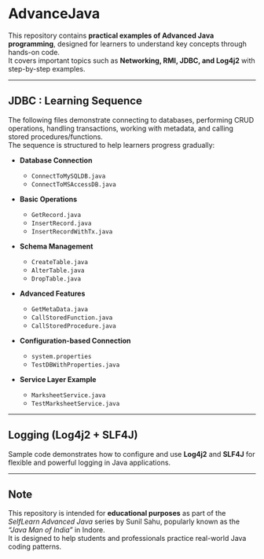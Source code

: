 # AdvanceJava

This repository contains **practical examples of Advanced Java programming**, designed for learners to understand key concepts through hands-on code.  
It covers important topics such as **Networking, RMI, JDBC, and Log4j2** with step-by-step examples.  

---

## JDBC : Learning Sequence  
The following files demonstrate connecting to databases, performing CRUD operations, handling transactions, working with metadata, and calling stored procedures/functions.  
The sequence is structured to help learners progress gradually:

- **Database Connection**  
  - `ConnectToMySQLDB.java`  
  - `ConnectToMSAccessDB.java`  

- **Basic Operations**  
  - `GetRecord.java`  
  - `InsertRecord.java`  
  - `InsertRecordWithTx.java`  

- **Schema Management**  
  - `CreateTable.java`  
  - `AlterTable.java`  
  - `DropTable.java`  

- **Advanced Features**  
  - `GetMetaData.java`  
  - `CallStoredFunction.java`  
  - `CallStoredProcedure.java`  

- **Configuration-based Connection**  
  - `system.properties`  
  - `TestDBWithProperties.java`  

- **Service Layer Example**  
  - `MarksheetService.java`  
  - `TestMarksheetService.java`  

---

## Logging (Log4j2 + SLF4J)
Sample code demonstrates how to configure and use **Log4j2** and **SLF4J** for flexible and powerful logging in Java applications.  

---

## Note
This repository is intended for **educational purposes** as part of the *SelfLearn Advanced Java* series by Sunil Sahu, popularly known as the *“Java Man of India”* in Indore.  
It is designed to help students and professionals practice real-world Java coding patterns.  

